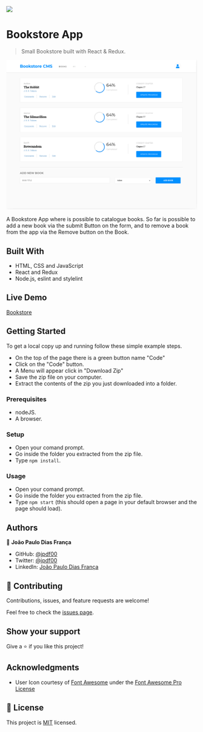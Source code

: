 ![](https://img.shields.io/badge/Microverse-blueviolet)

# Bookstore App

> Small Bookstore built with React & Redux.

![screenshot](./src/assets/imgs/app-screenshot.png)

A Bookstore App where is possible to catalogue books.
So far is possible to add a new book via the submit Button on the form,
and to remove a book from the app via the Remove button on the Book.

## Built With

- HTML, CSS and JavaScript
- React and Redux
- Node.js, eslint and stylelint

## Live Demo

[Bookstore](https://bookstore-app-jpdf.herokuapp.com/)


## Getting Started

To get a local copy up and running follow these simple example steps.

- On the top of the page there is a green button name "Code"
- Click on the "Code" button.
- A Menu will appear click in "Download Zip"
- Save the zip file on your computer.
- Extract the contents of the zip you just downloaded into a folder.

### Prerequisites

- nodeJS.
- A browser.

### Setup

- Open your comand prompt.
- Go inside the folder you extracted from the zip file.
- Type `npm install`.

### Usage

- Open your comand prompt.
- Go inside the folder you extracted from the zip file.
- Type `npm start` (this should open a page in your default browser and the page should load).

## Authors

👤 **João Paulo Dias França**

- GitHub: [@jpdf00](https://github.com/jpdf00)
- Twitter: [@jpdf00](https://twitter.com/jpdf00)
- LinkedIn: [João Paulo Dias França](https://www.linkedin.com/in/jpdf00/)

## 🤝 Contributing

Contributions, issues, and feature requests are welcome!

Feel free to check the [issues page](https://github.com/jpdf00/bookstore-app/issues).

## Show your support

Give a ⭐️ if you like this project!

## Acknowledgments

- User Icon courtesy of [Font Awesome](https://fontawesome.com/v5.15/icons/user?style=solid) under the [Font Awesome Pro License](https://fontawesome.com/license)


## 📝 License

This project is [MIT](./LICENSE) licensed.
